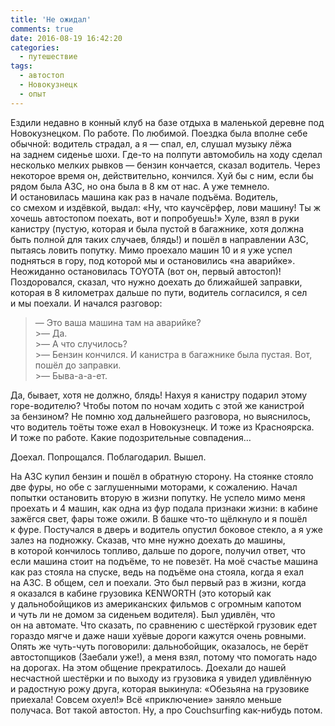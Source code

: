 ```yaml
---
title: 'Не ожидал'
comments: true
date: 2016-08-19 16:42:20
categories:
  - путешествие
tags:
  - автостоп
  - Новокузнецк
  - опыт
---
```


Ездили недавно в&nbsp;конный клуб на&nbsp;базе отдыха в&nbsp;маленькой деревне под Новокузнецком.
По&nbsp;работе. По&nbsp;любимой. Поездка была вполне себе обычной: водитель страдал,
а&nbsp;я&nbsp;&mdash; спал, ел, слушал музыку лёжа на&nbsp;заднем сиденье шохи. <nobr>Где-то</nobr>
на&nbsp;полпути автомобиль на&nbsp;ходу сделал несколько мелких рывков&nbsp;&mdash; бензин
кончается, сказал водитель. Через некоторое время он, действительно, кончился. Хуй&nbsp;бы
с&nbsp;ним, если&nbsp;бы рядом была АЗС, но&nbsp;она была в&nbsp;8&nbsp;км от&nbsp;нас. А&nbsp;уже
темнело. И&nbsp;остановилась машина как раз в&nbsp;начале подъёма. Водитель, со&nbsp;смехом
и&nbsp;издёвкой, выдал: &laquo;Ну, что каучсёрфер, лови машину! Ты&nbsp;ж хочешь автостопом поехать,
вот и&nbsp;попробуешь!&raquo; Хуле, взял в&nbsp;руки канистру (пустую, которая и&nbsp;была пустой
в&nbsp;багажнике, хотя должна быть полной для таких случаев, блядь!) и&nbsp;пошёл в&nbsp;направлении
АЗС, пытаясь ловить попутку. Мимо проехало машин 10 и&nbsp;я&nbsp;уже успел подняться в&nbsp;гору,
под которой мы&nbsp;и&nbsp;остановились &laquo;на&nbsp;аварийке&raquo;. Неожиданно остановилась
TOYOTA (вот он, первый автостоп)! Поздоровался, сказал, что нужно доехать до&nbsp;ближайшей
заправки, которая в&nbsp;8 километрах дальше по&nbsp;пути, водитель согласился, я&nbsp;сел
и&nbsp;мы&nbsp;поехали. И&nbsp;начался разговор:

> &mdash;&nbsp;Это ваша машина там
> на&nbsp;аварийке?<br> >&mdash;&nbsp;Да.<br> >&mdash;&nbsp;А&nbsp;что
> случилось?<br> >&mdash;&nbsp;Бензин кончился. И&nbsp;канистра в&nbsp;багажнике была пустая. Вот,
> пошёл до&nbsp;заправки.<br> >&mdash;&nbsp;Быва-<nobr>а-а-ет</nobr>.

Да, бывает, хотя не&nbsp;должно, блядь! Нахуя я&nbsp;канистру подарил этому
<nobr>горе-водителю</nobr>? Чтобы потом по&nbsp;ночам ходить с&nbsp;этой&nbsp;же канистрой
за&nbsp;бензином? Не&nbsp;помню ход дальнейшего разговора, но&nbsp;выяснилось, что водитель тоёты
тоже ехал в&nbsp;Новокузнецк. И&nbsp;тоже из&nbsp;Красноярска. И&nbsp;тоже по&nbsp;работе. Какие
подозрительные совпадения&hellip;

Доехал. Попрощался. Поблагодарил. Вышел.

На АЗС купил бензин и&nbsp;пошёл в&nbsp;обратную сторону. На&nbsp;стоянке стояло две фуры,
но&nbsp;обе с&nbsp;заглушенными моторами, к&nbsp;сожалению. Начал попытки остановить вторую
в&nbsp;жизни попутку. Не&nbsp;успело мимо меня проехать и&nbsp;4&nbsp;машин, как одна из&nbsp;фур
подала признаки жизни: в&nbsp;кабине зажёгся свет, фары тоже ожили. В&nbsp;башке <nobr>что-то</nobr>
щёлкнуло и&nbsp;я&nbsp;пошёл к&nbsp;фуре. Постучался в&nbsp;дверь и&nbsp;водитель опустил боковое
стекло, а&nbsp;я&nbsp;уже залез на&nbsp;подножку. Сказав, что мне нужно доехать до&nbsp;машины,
в&nbsp;которой кончилось топливо, дальше по&nbsp;дороге, получил ответ, что если машина стоит
на&nbsp;подъёме, то&nbsp;не&nbsp;повезёт. На&nbsp;моё счастье машина как раз стояла на&nbsp;спуске,
ведь на&nbsp;подъёме она стояла, когда я&nbsp;ехал на&nbsp;АЗС. В&nbsp;общем, сел и&nbsp;поехали.
Это был первый раз в&nbsp;жизни, когда я&nbsp;оказался в&nbsp;кабине грузовика KENWORTH (это который
как у&nbsp;дальнобойщиков из&nbsp;американских фильмов с&nbsp;огромным капотом и&nbsp;чуть&nbsp;ли
не&nbsp;домом за&nbsp;сиденьем водителя). Был удивлён, что он&nbsp;на&nbsp;автомате. Что сказать,
по&nbsp;сравнению с&nbsp;шестёркой грузовик едет гораздо мягче и&nbsp;даже наши хуёвые дороги
кажутся очень ровными. Опять&nbsp;же <nobr>чуть-чуть</nobr> поговорили: дальнобойщик, оказалось,
не&nbsp;берёт автостопщиков (Заебали уже!), а&nbsp;меня взял, потому что помогать надо
на&nbsp;дорогах. На&nbsp;этом общение прекратилось. Доехали до&nbsp;нашей несчастной шестёрки
и&nbsp;по&nbsp;выходу из&nbsp;грузовика я&nbsp;увидел удивлённую и&nbsp;радостную рожу друга,
которая выкинула: &laquo;Обезьяна на&nbsp;грузовике приехала! Совсем охуел!&raquo; Всё
&laquo;приключение&raquo; заняло меньше получаса. Вот такой автостоп. Ну, а&nbsp;про Couchsurfing
<nobr>как-нибудь</nobr> потом.
